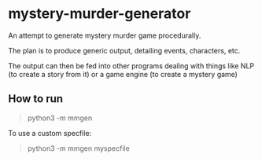 mystery-murder-generator
========================

An attempt to generate mystery murder game procedurally.

The plan is to produce generic output, detailing events, characters, etc.

The output can then be fed into other programs dealing with things like NLP (to create a story from it) or a game engine (to create a mystery game)

How to run
----------
> python3 -m mmgen

To use a custom specfile:
> python3 -m mmgen myspecfile
